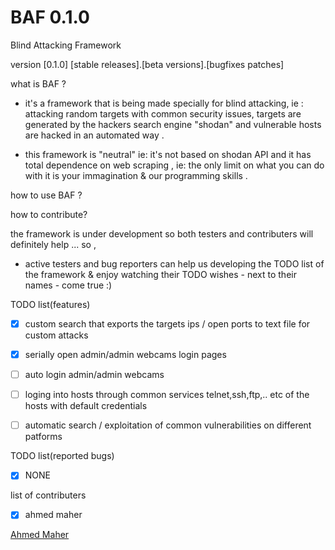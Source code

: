 # BAF 0.1.0
Blind Attacking Framework

version [0.1.0] [stable releases].[beta versions].[bugfixes patches]

what is BAF ? 
* it's a framework that is being made specially for blind attacking, ie : attacking random targets with common security issues, targets are generated by the hackers search engine "shodan" and vulnerable hosts are hacked in an automated way .

* this framework is "neutral" ie: it's not based on shodan API and it has total dependence on web scraping , ie: the only limit on what  you can do with it is your immagination & our programming skills .   

how to use BAF ? 


how to contribute? 

the framework is under development so both testers and contributers will definitely help ... so , 
* active testers and bug reporters can help us developing the TODO list of the framework & enjoy watching their TODO wishes - next to    their names - come true :) 

TODO list(features) 
- [x] custom search that exports the targets ips / open ports to text file for custom attacks  
- [x] serially open admin/admin webcams login pages
- [ ] auto login admin/admin webcams 
- [ ] loging into hosts through common services telnet,ssh,ftp,.. etc of the hosts with default credentials
- [ ] automatic search / exploitation of common vulnerabilities on different patforms 


TODO list(reported bugs)
- [x] NONE 

list of contributers 
- [x] ahmed maher

<a href="https://github.com/engMaher">Ahmed Maher</a>
